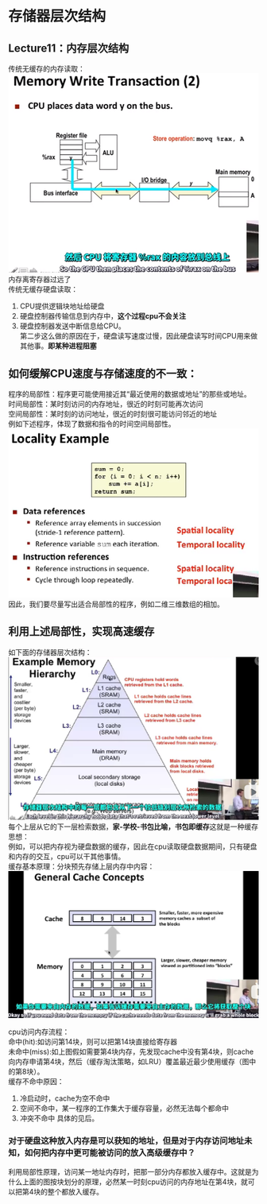 # 存储器层次结构
## Lecture11：内存层次结构
传统无缓存的内存读取：<br>
<img src="markdown图片/屏幕截图 2023-11-16 162029.png" alt="图片alt" title="图片title"><br>
内存离寄存器过远了<br>
传统无缓存硬盘读取：<br>
1. CPU提供逻辑块地址给硬盘
2. 硬盘控制器传输信息到内存中，**这个过程cpu不会关注**
3. 硬盘控制器发送中断信息给CPU。<br>
第二步这么做的原因在于，硬盘读写速度过慢，因此硬盘读写时间CPU用来做其他事。**即某种进程阻塞**

## 如何缓解CPU速度与存储速度的不一致：
程序的局部性：程序更可能使用接近其“最近使用的数据或地址”的那些或地址。<br>
时间局部性：某时刻访问的内存地址，很近的时刻可能再次访问<br>
空间局部性：某时刻的访问地址，很近的时刻很可能访问邻近的地址<br>
例如下述程序，体现了数据和指令的时间空间局部性。
<img src="markdown图片/屏幕截图 2023-11-16 173553.png" alt="图片alt" title="图片title">
因此，我们要尽量写出适合局部性的程序，例如二维三维数组的相加。  

## 利用上述局部性，实现高速缓存
如下面的存储器层次结构：<br>
<img src="markdown图片/屏幕截图 2023-11-16 201327.png" alt="图片alt" title="图片title"><br>
每个上层从它的下一层检索数据，**家-学校-书包比喻，书包即缓存**这就是一种缓存思想：<br>
例如，可以把内存视为硬盘数据的缓存，因此在cpu读取硬盘数据期间，只有硬盘和内存的交互，cpu可以干其他事情。<br>
缓存基本原理：分块预先存储上层内存中内容：<br>
<img src="markdown图片/屏幕截图 2023-11-16 204031.png" alt="图片alt" title="图片title"><br>

cpu访问内存流程：  
命中(hit):如访问第14块，则可以把第14块直接给寄存器<br>
未命中(miss):如上图假如需要第4块内存，先发现cache中没有第4块，则cache向内存申请第4块，然后（缓存淘汰策略，如LRU）覆盖最近最少使用缓存（图中的第8块）。<br>
缓存不命中原因：<br>
1. 冷启动时，cache为空不命中
2. 空间不命中，某一程序的工作集大于缓存容量，必然无法每个都命中
3. 冲突不命中
具体的见后。

### 对于硬盘这种放入内存是可以获知的地址，但是对于内存访问地址未知，如何把内存中更可能被访问的放入高级缓存中？
利用局部性原理，访问某一地址内存时，把那一部分内存都放入缓存中。这就是为什么上面的图按块划分的原理，必然某一时刻cpu访问的内存地址在第4块，就可以把第4块的整个都放入缓存。<br>